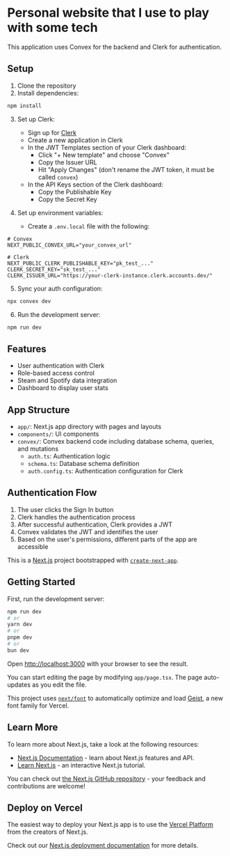 # Personal website that I use to play with some tech

This application uses Convex for the backend and Clerk for authentication.

## Setup

1. Clone the repository
2. Install dependencies:
```bash
npm install
```

3. Set up Clerk:
   - Sign up for [Clerk](https://clerk.com)
   - Create a new application in Clerk
   - In the JWT Templates section of your Clerk dashboard:
     - Click "+ New template" and choose "Convex"
     - Copy the Issuer URL
     - Hit "Apply Changes" (don't rename the JWT token, it must be called `convex`)
   - In the API Keys section of the Clerk dashboard:
     - Copy the Publishable Key
     - Copy the Secret Key

4. Set up environment variables:
   - Create a `.env.local` file with the following:
```
# Convex
NEXT_PUBLIC_CONVEX_URL="your_convex_url"

# Clerk
NEXT_PUBLIC_CLERK_PUBLISHABLE_KEY="pk_test_..."
CLERK_SECRET_KEY="sk_test_..."
CLERK_ISSUER_URL="https://your-clerk-instance.clerk.accounts.dev/"
```

5. Sync your auth configuration:
```bash
npx convex dev
```

6. Run the development server:
```bash
npm run dev
```

## Features

- User authentication with Clerk
- Role-based access control
- Steam and Spotify data integration
- Dashboard to display user stats

## App Structure

- `app/`: Next.js app directory with pages and layouts
- `components/`: UI components
- `convex/`: Convex backend code including database schema, queries, and mutations
  - `auth.ts`: Authentication logic
  - `schema.ts`: Database schema definition
  - `auth.config.ts`: Authentication configuration for Clerk

## Authentication Flow

1. The user clicks the Sign In button
2. Clerk handles the authentication process
3. After successful authentication, Clerk provides a JWT
4. Convex validates the JWT and identifies the user
5. Based on the user's permissions, different parts of the app are accessible

This is a [Next.js](https://nextjs.org) project bootstrapped with [`create-next-app`](https://nextjs.org/docs/app/api-reference/cli/create-next-app).

## Getting Started

First, run the development server:

```bash
npm run dev
# or
yarn dev
# or
pnpm dev
# or
bun dev
```

Open [http://localhost:3000](http://localhost:3000) with your browser to see the result.

You can start editing the page by modifying `app/page.tsx`. The page auto-updates as you edit the file.

This project uses [`next/font`](https://nextjs.org/docs/app/building-your-application/optimizing/fonts) to automatically optimize and load [Geist](https://vercel.com/font), a new font family for Vercel.

## Learn More

To learn more about Next.js, take a look at the following resources:

- [Next.js Documentation](https://nextjs.org/docs) - learn about Next.js features and API.
- [Learn Next.js](https://nextjs.org/learn) - an interactive Next.js tutorial.

You can check out [the Next.js GitHub repository](https://github.com/vercel/next.js) - your feedback and contributions are welcome!

## Deploy on Vercel

The easiest way to deploy your Next.js app is to use the [Vercel Platform](https://vercel.com/new?utm_medium=default-template&filter=next.js&utm_source=create-next-app&utm_campaign=create-next-app-readme) from the creators of Next.js.

Check out our [Next.js deployment documentation](https://nextjs.org/docs/app/building-your-application/deploying) for more details.
